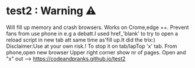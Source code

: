 # test2 : Warning ⚠️ 
Will fill up memory and crash browsers. Works on Crome,edge ++.
Prevent fans from use phone in e.g a debatt.I used href_'blank' to try to open a reload script in new tab att same time as'fill up.It did the trix:)
Disclaimer:Use at your own risk.!
To stop it on tab/lapTop 'x' tab.
From phone,open new browser
Upper right corner show nr of pages.
Open and "x" out --> https://codeandpranks.github.io/test2
